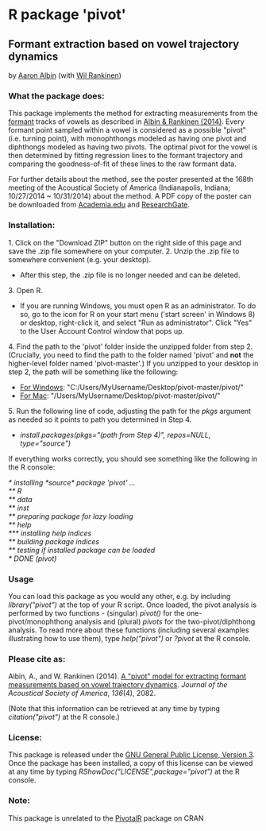 <h1>R package 'pivot'</h1>
<h2>Formant extraction based on vowel trajectory dynamics</h2>

<p>by <a href="http://www.aaronalbin.com/">Aaron Albin</a> (with <a href="http://www.ling.rochester.edu/wilrankinen/">Wil Rankinen</a>)</p>

<h3>What the package does:</h3>
<p>
	This package implements the method for extracting measurements from the <a href="http://en.wikipedia.org/wiki/Formant">formant</a> tracks of vowels as described in <a href="http://scitation.aip.org/content/asa/journal/jasa/136/4/10.1121/1.4899475">Albin & Rankinen (2014)</a>.
	Every formant point sampled within a vowel is considered as a possible "pivot" (i.e. turning point), with monophthongs modeled as having one pivot and diphthongs modeled as having two pivots.
	The optimal pivot for the vowel is then determined by fitting regression lines to the formant trajectory and comparing the goodness-of-fit of these lines to the raw formant data.
</p>
<p>
	For further details about the method, see the poster presented at the 168th meeting of the Acoustical Society of America (Indianapolis, Indiana; 10/27/2014 ~ 10/31/2014) about the method.
	A PDF copy of the poster can be downloaded from <a href="https://www.academia.edu/8975464/A_pivot_model_for_extracting_formant_measurements_based_on_vowel_trajectory_dynamics">Academia.edu</a> and <a href="https://www.researchgate.net/publication/267390239_A_pivot_model_for_extracting_formant_measurements_based_on_vowel_trajectory_dynamics">ResearchGate</a>.
</p>

<h3>Installation:</h3>
1. Click on the "Download ZIP" button on the right side of this page and save the .zip file somewhere on your computer.
2. Unzip the .zip file to somewhere convenient (e.g. your desktop).
<ul>
	<li>After this step, the .zip file is no longer needed and can be deleted.</li>
</ul>
3. Open R.
<ul>
	<li>If you are running Windows, you must open R as an administrator. To do so, go to the icon for R on your start menu ('start screen' in Windows 8) or desktop, right-click it, and select "Run as administrator". Click "Yes" to the User Account Control window that pops up.</li>
</ul>
4. Find the path to the 'pivot' folder inside the unzipped folder from step 2. (Crucially, you need to find the path to the folder named 'pivot' and <b>not</b> the higher-level folder named 'pivot-master'.) If you unzipped to your desktop in step 2, the path will be something like the following:
<ul>
	<li><u>For Windows</u>: "C:/Users/MyUsername/Desktop/pivot-master/pivot/"</li>
	<li><u>For Mac</u>: "/Users/MyUsername/Desktop/pivot-master/pivot/"</li>
</ul>
5. Run the following line of code, adjusting the path for the <i>pkgs</i> argument as needed so it points to path you determined in Step 4.
<ul>
	<li><i>install.packages(pkgs="(path from Step 4)", repos=NULL, type="source")</i></li>
</ul>

<p>If everything works correctly, you should see something like the following in the R console:</p>

<p><i>
	* installing *source* package 'pivot' ...<br/>
	** R<br/>
	** data<br/>
	** inst<br/>
	** preparing package for lazy loading<br/>
	** help<br/>
	*** installing help indices<br/>
	** building package indices<br/>
	** testing if installed package can be loaded<br/>
	* DONE (pivot)
</i></p>

<h3>Usage</h3>
<p>
You can load this package as you would any other, e.g. by including <i>library("pivot")</i> at the top of your R script.
Once loaded, the pivot analysis is performed by two functions - (singular) <i>pivot()</i> for the one-pivot/monophthong analysis and (plural) <i>pivots</i> for the two-pivot/diphthong analysis.
To read more about these functions (including several examples illustrating how to use them), type <i>help("pivot")</i> or <i>?pivot</i> at the R console.
</p>

<h3>Please cite as:</h3>
<p>
	Albin, A., and W. Rankinen (2014). <a href="http://scitation.aip.org/content/asa/journal/jasa/136/4/10.1121/1.4899475">A "pivot" model for extracting formant measurements based on vowel trajectory dynamics</a>. <i>Journal of the Acoustical Society of America</i>, <i>136</i>(4), 2082.
</p>
<p>(Note that this information can be retrieved at any time by typing <i>citation("pivot")</i> at the R console.)</p>

<h3>License:</h3>
<p>This package is released under the <a href="http://www.gnu.org/copyleft/gpl.html">GNU General Public License, Version 3</a>. Once the package has been installed, a copy of this license can be viewed at any time by typing <i>RShowDoc("LICENSE",package="pivot")</i> at the R console.</p>

<h3>Note:</h3>
<p>This package is unrelated to the <a href="http://cran.r-project.org/web/packages/PivotalR/index.html">PivotalR</a> package on CRAN</p>

